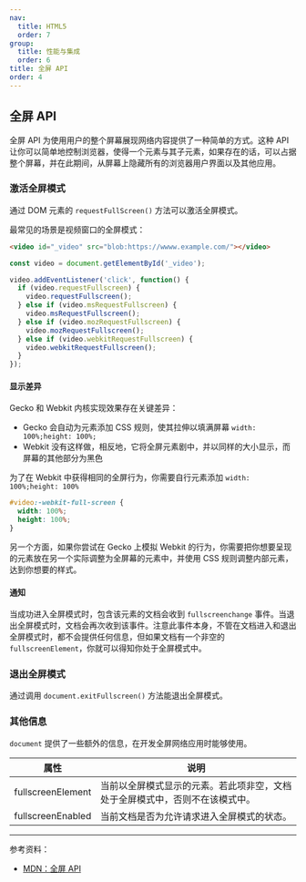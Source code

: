 ```yaml
---
nav:
  title: HTML5
  order: 7
group:
  title: 性能与集成
  order: 6
title: 全屏 API
order: 4
---
```


## 全屏 API

全屏 API 为使用用户的整个屏幕展现网络内容提供了一种简单的方式。这种 API 让你可以简单地控制浏览器，使得一个元素与其子元素，如果存在的话，可以占据整个屏幕，并在此期间，从屏幕上隐藏所有的浏览器用户界面以及其他应用。

### 激活全屏模式

通过 DOM 元素的 `requestFullScreen()` 方法可以激活全屏模式。

最常见的场景是视频窗口的全屏模式：

```html
<video id="_video" src="blob:https://wwww.example.com/"></video>
```

```js
const video = document.getElementById('_video');

video.addEventListener('click', function() {
  if (video.requestFullscreen) {
    video.requestFullscreen();
  } else if (video.msRequestFullscreen) {
    video.msRequestFullscreen();
  } else if (video.mozRequestFullscreen) {
    video.mozRequestFullscreen();
  } else if (video.webkitRequestFullscreen) {
    video.webkitRequestFullscreen();
  }
});
```

#### 显示差异

Gecko 和 Webkit 内核实现效果存在关键差异：

- Gecko 会自动为元素添加 CSS 规则，使其拉伸以填满屏幕 `width: 100%;height: 100%;`
- Webkit 没有这样做，相反地，它将全屏元素剧中，并以同样的大小显示，而屏幕的其他部分为黑色

为了在 Webkit 中获得相同的全屏行为，你需要自行元素添加 `width: 100%;height: 100%`

```css
#video:-webkit-full-screen {
  width: 100%;
  height: 100%;
}
```

另一个方面，如果你尝试在 Gecko 上模拟 Webkit 的行为，你需要把你想要呈现的元素放在另一个实际调整为全屏幕的元素中，并使用 CSS 规则调整内部元素，达到你想要的样式。

#### 通知

当成功进入全屏模式时，包含该元素的文档会收到 `fullscreenchange` 事件。当退出全屏模式时，文档会再次收到该事件。注意此事件本身，不管在文档进入和退出全屏模式时，都不会提供任何信息，但如果文档有一个非空的 `fullscreenElement`，你就可以得知你处于全屏模式中。

### 退出全屏模式

通过调用 `document.exitFullscreen()` 方法能退出全屏模式。

### 其他信息

`document` 提供了一些额外的信息，在开发全屏网络应用时能够使用。

| 属性              | 说明                                                                         |
| ----------------- | ---------------------------------------------------------------------------- |
| fullscreenElement | 当前以全屏模式显示的元素。若此项非空，文档处于全屏模式中，否则不在该模式中。 |
| fullscreenEnabled | 当前文档是否为允许请求进入全屏模式的状态。                                   |

---

参考资料：

- [MDN：全屏 API](https://developer.mozilla.org/zh-CN/docs/Web/API/Fullscreen_API)

